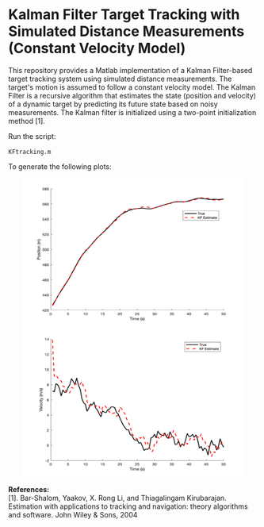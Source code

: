 # Kalman Filter Target Tracking with Simulated Distance Measurements (Constant Velocity Model)

This repository provides a Matlab implementation of a Kalman Filter-based target tracking system using simulated distance measurements. The target's motion is assumed to follow a constant velocity model. The Kalman Filter is a recursive algorithm that estimates the state (position and velocity) of a dynamic target by predicting its future state based on noisy measurements. The Kalman filter is initialized using a two-point initialization method [1].

Run the script:

```
KFtracking.m
```
To generate the following plots: 
<p align="center">
<img src="plots/position.bmp" width="450" height="300"> 
<img src="plots/velocity.bmp" width="450" height="300"> 
</p>

**References:**  
[1]. Bar-Shalom, Yaakov, X. Rong Li, and Thiagalingam Kirubarajan. Estimation with applications to tracking and navigation: theory algorithms and software. John Wiley & Sons, 2004
